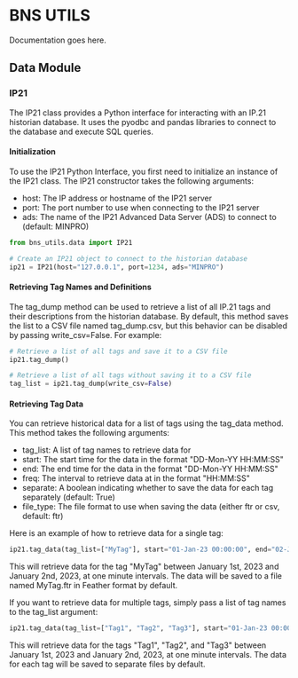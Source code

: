 # BNS UTILS

Documentation goes here.

## Data Module

### IP21
The IP21 class provides a Python interface for interacting with an IP.21 historian database. It uses the pyodbc and pandas libraries to connect to the database and execute SQL queries.

#### Initialization

To use the IP21 Python Interface, you first need to initialize an instance of the IP21 class. The IP21 constructor takes the following arguments:

- host: The IP address or hostname of the IP21 server
- port: The port number to use when connecting to the IP21 server
- ads: The name of the IP21 Advanced Data Server (ADS) to connect to (default: MINPRO)

```python
from bns_utils.data import IP21

# Create an IP21 object to connect to the historian database
ip21 = IP21(host="127.0.0.1", port=1234, ads="MINPRO")
```

#### Retrieving Tag Names and Definitions
The tag_dump method can be used to retrieve a list of all IP.21 tags and their descriptions from the historian database. By default, this method saves the list to a CSV file named tag_dump.csv, but this behavior can be disabled by passing write_csv=False. For example:
```python
# Retrieve a list of all tags and save it to a CSV file
ip21.tag_dump()

# Retrieve a list of all tags without saving it to a CSV file
tag_list = ip21.tag_dump(write_csv=False)
```

#### Retrieving Tag Data
You can retrieve historical data for a list of tags using the tag_data method. This method takes the following arguments:

- tag_list: A list of tag names to retrieve data for
- start: The start time for the data in the format "DD-Mon-YY HH:MM:SS"
- end: The end time for the data in the format "DD-Mon-YY HH:MM:SS"
- freq: The interval to retrieve data at in the format "HH:MM:SS"
- separate: A boolean indicating whether to save the data for each tag separately (default: True)
- file_type: The file format to use when saving the data (either ftr or csv, default: ftr)

Here is an example of how to retrieve data for a single tag:

```python
ip21.tag_data(tag_list=["MyTag"], start="01-Jan-23 00:00:00", end="02-Jan-23 00:00:00", freq="00:01:00")
```

This will retrieve data for the tag "MyTag" between January 1st, 2023 and January 2nd, 2023, at one minute intervals. The data will be saved to a file named MyTag.ftr in Feather format by default.

If you want to retrieve data for multiple tags, simply pass a list of tag names to the tag_list argument:

```python
ip21.tag_data(tag_list=["Tag1", "Tag2", "Tag3"], start="01-Jan-23 00:00:00", end="02-Jan-23 00:00:00", freq="00:01:00")
```

This will retrieve data for the tags "Tag1", "Tag2", and "Tag3" between January 1st, 2023 and January 2nd, 2023, at one minute intervals. The data for each tag will be saved to separate files by default.